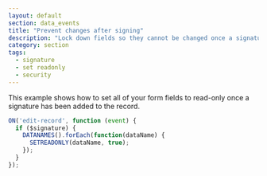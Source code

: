 ```yaml
---
layout: default
section: data_events
title: "Prevent changes after signing"
description: "Lock down fields so they cannot be changed once a signature has been added to a record."
category: section
tags:
  - signature
  - set readonly
  - security
---
```


This example shows how to set all of your form fields to read-only once a signature has been added to the record.

```js
ON('edit-record', function (event) {
  if ($signature) {
    DATANAMES().forEach(function(dataName) {
      SETREADONLY(dataName, true);
    });
  }
});
```
